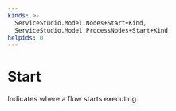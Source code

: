 ```yaml
---
kinds: >-
  ServiceStudio.Model.Nodes+Start+Kind,
  ServiceStudio.Model.ProcessNodes+Start+Kind
helpids: 0
---
```


# Start

Indicates where a flow starts executing.

